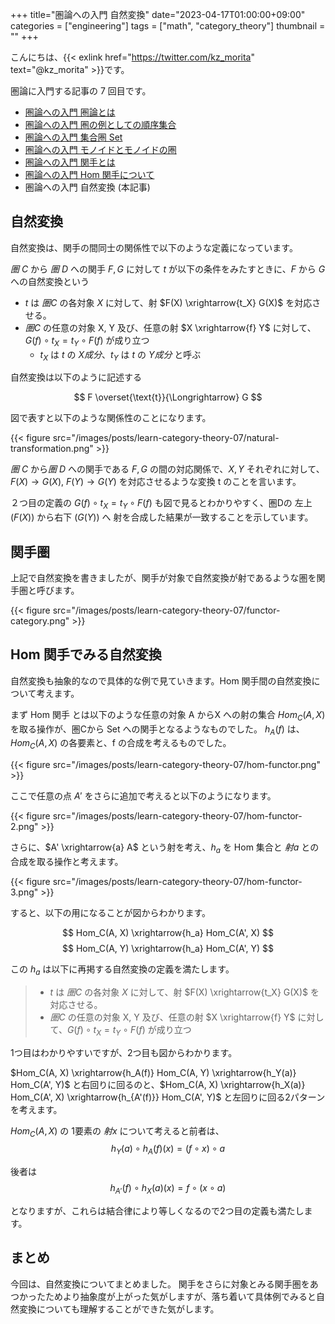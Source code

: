+++
title="圏論への入門 自然変換"
date="2023-04-17T01:00:00+09:00"
categories = ["engineering"]
tags = ["math", "category_theory"]
thumbnail = ""
+++

こんにちは、{{< exlink href="https://twitter.com/kz_morita" text="@kz_morita" >}}です。

圏論に入門する記事の 7 回目です。

-   [圏論への入門 圏論とは](/posts/learn-category-theory-01)
-   [圏論への入門 圏の例としての順序集合](/posts/learn-category-theory-02)
-   [圏論への入門 集合圏 Set](/posts/learn-category-theory-03)
-   [圏論への入門 モノイドとモノイドの圏](/posts/learn-category-theory-04)
-   [圏論への入門 関手とは](/posts/learn-category-theory-05)
-   [圏論への入門 Hom 関手について](/posts/learn-category-theory-06)
- 圏論への入門 自然変換 (本記事)

## 自然変換

自然変換は、関手の間同士の関係性で以下のような定義になっています。

$圏 \ C$ から $圏 \ D$ への関手 $F, G$ に対して $t$ が以下の条件をみたすときに、$F$ から $G$ への自然変換という

- $t$ は $圏C$ の各対象 $X$ に対して、射 $F(X) \xrightarrow{t_X} G(X)$ を対応させる。
- $圏C$ の任意の対象 X, Y 及び、任意の射 $X \xrightarrow{f} Y$ に対して、$G(f) \circ t_X = t_Y \circ F(f)$ が成り立つ
  - $t_X$ は $t$ の $X成分$、$t_Y$ は $t$ の $Y成分$ と呼ぶ

自然変換は以下のように記述する

$$
F \overset{\text{t}}{\Longrightarrow} G
$$


図で表すと以下のような関係性のことになります。

{{< figure src="/images/posts/learn-category-theory-07/natural-transformation.png" >}}

$圏 \ C$ から$圏 \ D$ への関手である $F, G$ の間の対応関係で、$X, Y$ それぞれに対して、$F(X) \to G(X)$, $F(Y) \to G(Y)$ を対応させるような変換 t のことを言います。

２つ目の定義の $G(f) \circ t_X = t_Y \circ F(f)$ も図で見るとわかりやすく、圏Dの 左上 ($F(X)$) から右下 ($G(Y)$) へ 射を合成した結果が一致することを示しています。

## 関手圏

上記で自然変換を書きましたが、関手が対象で自然変換が射であるような圏を関手圏と呼びます。


{{< figure src="/images/posts/learn-category-theory-07/functor-category.png" >}}

## Hom 関手でみる自然変換

自然変換も抽象的なので具体的な例で見ていきます。Hom 関手間の自然変換について考えます。

まず Hom 関手 とは以下のような任意の対象 A からX への射の集合 $Hom_C(A, X)$ を取る操作が、圏Cから Set への関手となるようなものでした。
$h_A(f)$ は、$Hom_C(A, X)$ の各要素と、f の合成を考えるものでした。

{{< figure src="/images/posts/learn-category-theory-07/hom-functor.png" >}}

ここで任意の点 $A'$ をさらに追加で考えると以下のようになります。

{{< figure src="/images/posts/learn-category-theory-07/hom-functor-2.png" >}}

さらに、$A' \xrightarrow{a} A$ という射を考え、$h_a$ を Hom 集合と $射a$ との合成を取る操作と考えます。

{{< figure src="/images/posts/learn-category-theory-07/hom-functor-3.png" >}}

すると、以下の用になることが図からわかります。

$$
Hom_C(A, X) \xrightarrow{h_a} Hom_C(A', X)
$$
$$
Hom_C(A, Y) \xrightarrow{h_a} Hom_C(A', Y)
$$

この $h_a$ は以下に再掲する自然変換の定義を満たします。

> - $t$ は $圏C$ の各対象 $X$ に対して、射 $F(X) \xrightarrow{t_X} G(X)$ を対応させる。
> - $圏C$ の任意の対象 X, Y 及び、任意の射 $X \xrightarrow{f} Y$ に対して、$G(f) \circ t_X = t_Y \circ F(f)$ が成り立つ

1つ目はわかりやすいですが、2つ目も図からわかります。

$Hom_C(A, X) \xrightarrow{h_A(f)} Hom_C(A, Y) \xrightarrow{h_Y(a)} Hom_C(A', Y)$ と右回りに回るのと、$Hom_C(A, X) \xrightarrow{h_X(a)} Hom_C(A', X) \xrightarrow{h_{A'(f)}} Hom_C(A', Y)$ と左回りに回る2パターンを考えます。

$Hom_C(A, X)$ の 1要素の $射x$ について考えると前者は、
$$
h_Y(a) \circ h_A(f)(x) = (f \circ x) \circ a
$$

後者は
$$
h_{A'}(f) \circ h_X(a)(x) = f \circ (x \circ a)
$$

となりますが、これらは結合律により等しくなるので2つ目の定義も満たします。

## まとめ

今回は、自然変換についてまとめました。
関手をさらに対象とみる関手圏をあつかったためより抽象度が上がった気がしますが、落ち着いて具体例でみると自然変換についても理解することができた気がします。

